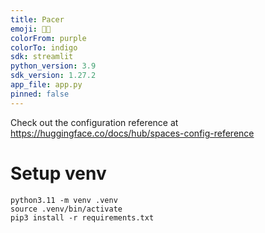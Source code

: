 ```yaml
---
title: Pacer
emoji: 🏃🏽
colorFrom: purple
colorTo: indigo
sdk: streamlit
python_version: 3.9
sdk_version: 1.27.2
app_file: app.py
pinned: false
---
```


Check out the configuration reference at https://huggingface.co/docs/hub/spaces-config-reference


# Setup venv

```
python3.11 -m venv .venv    
source .venv/bin/activate  
pip3 install -r requirements.txt
```